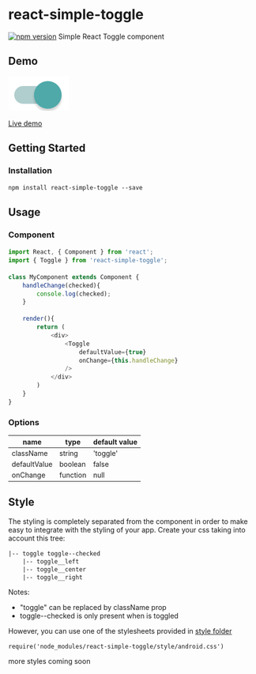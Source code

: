 # react-simple-toggle
[![npm version](https://img.shields.io/npm/v/react-simple-toggle.svg?style=flat)](https://www.npmjs.com/package/react-simple-toggle)
Simple React Toggle component

## Demo
[![Toggle](toggle.png)](https://carlos-dev.github.io/react-simple-toggle)

[Live demo](https://carlos-dev.github.io/react-simple-toggle)

## Getting Started
### Installation
```
npm install react-simple-toggle --save
```
## Usage
### Component
```javascript
import React, { Component } from 'react';
import { Toggle } from 'react-simple-toggle';

class MyComponent extends Component {
	handleChange(checked){
		console.log(checked);
	}

	render(){
		return (
			<div>
				<Toggle
					defaultValue={true}
					onChange={this.handleChange}
				/>
			</div>
		)
	}
}

```
### Options
| name | type | default value |
| -----|------|---------------|
| className | string | 'toggle' |
| defaultValue | boolean | false |
| onChange | function | null |

## Style
The styling is completely separated from the component in order to make easy to integrate with the styling of your app. Create your css taking into account this tree:

```
|-- toggle toggle--checked
    |-- toggle__left
    |-- toggle__center
    |-- toggle__right
```
Notes:
- "toggle" can be replaced by className prop
- toggle--checked is only present when is toggled

However, you can use one of the stylesheets provided in [style folder](https://github.com/carlos-dev/react-simple-toggle/tree/master/style)
```
require('node_modules/react-simple-toggle/style/android.css')
```
more styles coming soon
